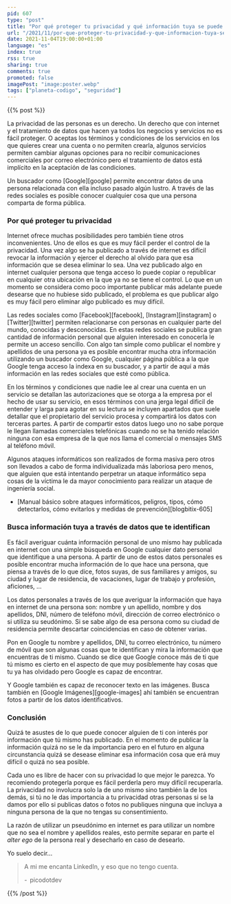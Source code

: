 ```yaml
---
pid: 607
type: "post"
title: "Por qué proteger tu privacidad y qué información tuya se puede encontrar con una búsqueda en internet"
url: "/2021/11/por-que-proteger-tu-privacidad-y-que-informacion-tuya-se-puede-encontrar-con-una-busqueda-en-internet/"
date: 2021-11-04T19:00:00+01:00
language: "es"
index: true
rss: true
sharing: true
comments: true
promoted: false
imagePost: "image:poster.webp"
tags: ["planeta-codigo", "seguridad"]
---
```


{{% post %}}

La privacidad de las personas es un derecho. Un derecho que con internet y el tratamiento de datos que hacen ya todos los negocios y servicios no es fácil proteger. O aceptas los términos y condiciones de los servicios en los que quieres crear una cuenta o no permiten crearla, algunos servicios permiten cambiar algunas opciones para no recibir comunicaciones comerciales por correo electrónico pero el tratamiento de datos está implícito en la aceptación de las condiciones.

Un buscador como [Google][google] permite encontrar datos de una persona relacionada con ella incluso pasado algún lustro. A través de las redes sociales es posible conocer cualquier cosa que una persona comparta de forma pública.

### Por qué proteger tu privacidad

Internet ofrece muchas posibilidades pero también tiene otros inconvenientes. Uno de ellos es que es muy fácil perder el control de la privacidad. Una vez algo se ha publicado a través de internet es difícil revocar la información y ejercer el derecho al olvido para que esa información que se desea eliminar lo sea. Una vez publicado algo en internet cualquier persona que tenga acceso lo puede copiar o republicar en cualquier otra ubicación en la que ya no se tiene el control. Lo que en un momento se considera como poco importante publicar más adelante puede desearse que no hubiese sido publicado, el problema es que publicar algo es muy fácil pero eliminar algo publicado es muy difícil.

Las redes sociales como [Facebook][facebook], [Instagram][instagram] o [Twitter][twitter] permiten relacionarse con personas en cualquier parte del mundo, conocidas y desconocidas. En estas redes sociales se publica gran cantidad de información personal que alguien interesado en conocerla le permite un acceso sencillo. Con algo tan simple como publicar el nombre y apellidos de una persona ya es posible encontrar mucha otra información utilizando un buscador como Google, cualquier página pública a la que Google tenga acceso la indexa en su buscador, y a partir de aquí a más información en las redes sociales que esté como pública.

En los términos y condiciones que nadie lee al crear una cuenta en un servicio se detallan las autorizaciones que se otorga a la empresa por el hecho de usar su servicio, en esos términos con una jerga legal dificil de entender y larga para agotar en su lectura se incluyen apartados que suele detallar que el propietario del servicio procesa y compartirá los datos con terceras partes. A partir de compartir estos datos luego uno no sabe porque le llegan llamadas comerciales telefónicas cuando no se ha tenido relación ninguna con esa empresa de la que nos llama el comercial o mensajes SMS al teléfono móvil.

Algunos ataques informáticos son realizados de forma masiva pero otros son llevados a cabo de forma individualizada más laboriosa pero menos, que alguien que está intentando perpetrar un ataque informático sepa cosas de la víctima le da mayor conocimiento para realizar un ataque de ingeniería social.

* [Manual básico sobre ataques informáticos, peligros, tipos, cómo detectarlos, cómo evitarlos y medidas de prevención][blogbitix-605]

### Busca información tuya a través de datos que te identifican

Es fácil averiguar cuánta información personal de uno mismo hay publicada en internet con una simple búsqueda en Google cualquier dato personal que identifique a una persona. A partir de uno de estos datos personales es posible encontrar mucha información de lo que hace una persona, que piensa a través de lo que dice, fotos suyas, de sus familiares y amigos, su ciudad y lugar de residencia, de vacaciones, lugar de trabajo y profesión, aficiones, ...

Los datos personales a través de los que averiguar la información que haya en internet de una persona son: nombre y un apellido, nombre y dos apellidos, DNI, número de teléfono móvil, dirección de correo electrónico o si utiliza su seudónimo. Si se sabe algo de esa persona como su ciudad de residencia permite descartar coincidencias en caso de obtener varias.

Pon en Google tu nombre y apellidos, DNI, tu correo electrónico, tu número de móvil que son algunas cosas que te identifican y mira la información que encuentras de ti mismo. Cuando se dice que Google conoce más de ti que tú mismo es cierto en el aspecto de que muy posiblemente hay cosas que tu ya has olvidado pero Google es capaz de encontrar.

Y Google también es capaz de reconocer texto en las imágenes. Busca también en [Google Imágenes][google-images] ahí también se encuentran fotos a partir de los datos identificativos.

### Conclusión

Quizá te asustes de lo que puede conocer alguien de ti con interés por información que tú mismo has publicado. En el momento de publicar la información quizá no se le da importancia pero en el futuro en alguna circunstancia quizá se desease eliminar esa información cosa que erá muy difícil o quizá no sea posible.

Cada uno es libre de hacer con su privacidad lo que mejor le parezca. Yo recomiendo protegerla porque es fácil perderla pero muy difícil recuperarla. La privacidad no involucra solo la de uno mismo sino también la de los demás, si tú no le das importancia a tu privacidad otras personas si se la damos por ello si publicas datos o fotos no publiques ninguna que incluya a ninguna persona de la que no tengas su consentimiento.

La razón de utilizar un pseudónimo en internet es para utilizar un nombre que no sea el nombre y apellidos reales, esto permite separar en parte el _alter ego_ de la persona real y desecharlo en caso de desearlo.

Yo suelo decir...

> A mi me encanta LinkedIn, y eso que no tengo cuenta.
>
> -  picodotdev

{{% /post %}}
